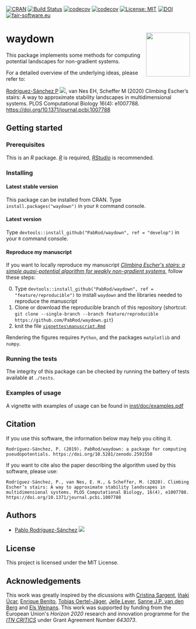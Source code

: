 [![CRAN](https://www.r-pkg.org/badges/version/waydown)](https://cran.r-project.org/web/packages/waydown/index.html)
[![Build Status](https://github.com/PabRod/waydown/workflows/R-CMD-check/badge.svg?branch=master)](https://github.com/PabRod/waydown/actions)
[![codecov](https://codecov.io/gh/PabRod/waydown/graph/badge.svg)](https://codecov.io/gh/PabRod/waydown)
[![codecov](https://img.shields.io/badge/lifecycle-stable-brightgreen.svg)](https://lifecycle.r-lib.org/articles/stages.html)
[![License: MIT](https://img.shields.io/badge/License-MIT-yellow.svg)](https://opensource.org/licenses/MIT)
[![DOI](https://zenodo.org/badge/DOI/10.5281/zenodo.3763038.svg)](https://doi.org/10.5281/zenodo.3763038)
[![fair-software.eu](https://img.shields.io/badge/fair--software.eu-%E2%97%8F%20%20%E2%97%8F%20%20%E2%97%8B%20%20%E2%97%8F%20%20%E2%97%8B-orange)](https://fair-software.eu)

# waydown <img src="vignettes/img/logo.png" width="120" align="right" />
This package implements some methods for computing potential landscapes for non-gradient systems.

For a detailed overview of the underlying ideas, please refer to:

[Rodríguez-Sánchez P](https://pabrod.github.io) [![](https://orcid.org/sites/default/files/images/orcid_16x16.png)](https://orcid.org/0000-0002-2855-940X), van Nes EH, Scheffer M (2020) Climbing Escher’s stairs: A way to approximate stability landscapes in multidimensional systems. PLOS Computational Biology 16(4): e1007788. https://doi.org/10.1371/journal.pcbi.1007788

## Getting started

### Prerequisites
This is an _R_ package. [_R_](https://www.r-project.org/) is required, [_RStudio_](https://rstudio.com/) is recommended.

### Installing

#### Latest stable version
This package can be installed from CRAN. Type `install.packages("waydown")` in your `R` command console.

#### Latest version
Type `devtools::install_github("PabRod/waydown", ref = "develop")` in your `R` command console.

#### Reproduce my manuscript
If you want to locally reproduce my manuscript [_Climbing Escher's stairs: a simple quasi-potential algorithm for weakly non-gradient systems_](https://doi.org/10.1371/journal.pcbi.1007788), follow these steps:

0. Type `devtools::install_github("PabRod/waydown", ref = "feature/reproducible")` to install `waydown` and the libraries needed to reproduce the manuscript
1. Clone or download the reproducible branch of this repository (shortcut: `git clone --single-branch --branch feature/reproducible https://github.com/PabRod/waydown.git`)
2. knit the file [`vignettes\manuscript.Rmd`](https://github.com/PabRod/waydown/blob/feature/reproducible/vignettes/manuscript.Rmd)

Rendering the figures requires `Python`, and the packages `matplotlib` and `numpy`.

### Running the tests
The integrity of this package can be checked by running the battery of tests available at `./tests`.

### Examples of usage
A vignette with examples of usage can be found in [inst/doc/examples.pdf](inst/doc/examples.pdf)

## Citation
If you use this software, the information below may help you citing it.
```
Rodríguez-Sánchez, P. (2019). PabRod/waydown: a package for computing pseudopotentials. https://doi.org/10.5281/zenodo.2591550
```

If you want to cite also the paper describing the algorithm used by this software, please use:

```
Rodríguez-Sánchez, P., van Nes, E. H., & Scheffer, M. (2020). Climbing Escher’s stairs: A way to approximate stability landscapes in multidimensional systems. PLOS Computational Biology, 16(4), e1007788. https://doi.org/10.1371/journal.pcbi.1007788
```

## Authors
- [Pablo Rodríguez-Sánchez](https://pabrod.github.io) [![](https://orcid.org/sites/default/files/images/orcid_16x16.png)](https://orcid.org/0000-0002-2855-940X)

## License
This project is licensed under the MIT License.

## Acknowledgements
This work was greatly inspired by the dicussions with [Cristina Sargent](https://www.researchgate.net/profile/Cristina-Sargent), [Iñaki Úcar](https://github.com/Enchufa2/), [Enrique Benito](https://sites.google.com/site/enriquebenitomatias/), [Tobias Oertel-Jäger](https://users.fmi.uni-jena.de/~tjaeger/), [Jelle Lever](https://www.researchgate.net/profile/J-Jelle-Lever), [Sanne J.P. van den Berg](https://www.researchgate.net/profile/Sanne-Van-Den-Berg-4) and [Els Weinans](https://www.wur.nl/es/Persons/Els-E-Els-Weinans-MSc.htm). This work was supported by funding from the European Union's _Horizon 2020_ research and innovation programme for the [_ITN CRITICS_](https://cordis.europa.eu/project/id/643073) under Grant Agreement Number _643073_.

